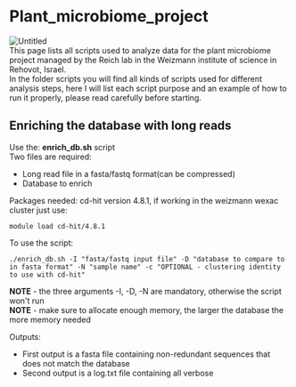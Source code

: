 # Plant_microbiome_project
![Untitled](https://user-images.githubusercontent.com/67236735/225245574-23cfd9dd-1831-4b0b-b2e0-aa2ec11fa570.png)  
This page lists all scripts used to analyze data for the plant microbiome project managed by the Reich lab in the Weizmann institute of science in Rehovot, Israel.  
In the folder scripts you will find all kinds of scripts used for different analysis steps, here I will list each script purpose and an example of how to run it properly, please read carefully before starting.

## Enriching the database with long reads   
Use the: __enrich_db.sh__ script  
Two files are required:  
- Long read file in a fasta/fastq format(can be compressed)  
- Database to enrich  

Packages needed: cd-hit version 4.8.1, if working in the weizmann wexac cluster just use: 
```
module load cd-hit/4.8.1
```
To use the script: 
```
./enrich_db.sh -I "fasta/fastq input file" -D "database to compare to in fasta format" -N "sample name" -c "OPTIONAL - clustering identity to use with cd-hit"
```

__NOTE__ - the three arguments -I, -D, -N are mandatory, otherwise the script won't run  
__NOTE__ - make sure to allocate enough memory, the larger the database the more memory needed

Outputs:
- First output is a fasta file containing non-redundant sequences that does not match the database  
- Second output is a log.txt file containing all verbose
